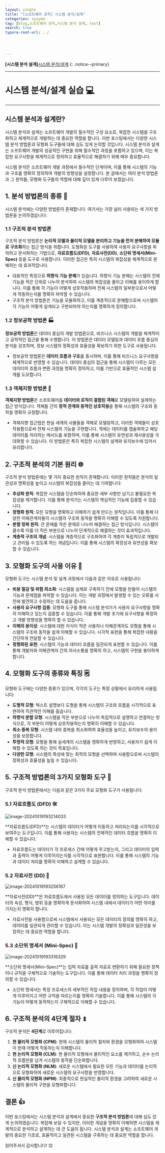 ```yaml
---
layout: single
title: "[소프트웨어 공학] 시스템 분석/설계"
categories: sysyem
tag: [blog,소프트웨어 공학,시스템 분석 설계, test]
search: true
typora-root-url: ../




---
```




**[**시스템 분석 설계**]**[시스템 분석/설계](https://park-chanyeong.github.io)
{: .notice--primary}

---



# 시스템 분석/설계 실습 💻

---





## 시스템 분석과 설계란?

시스템 분석과 설계는 소프트웨어 개발의 필수적인 구성 요소로, 복잡한 시스템을 구조화하고 체계적으로 개발하는 데 중요한 역할을 합니다. 이번 포스팅에서는 다양한 시스템 분석 방법론과 모형화 도구들에 대해 심도 있게 논의할 것입니다. 시스템 분석과 설계는 소프트웨어 개발의 성공적인 구현을 위해 필수적인 과정을 포함하고 있으며, 이는 복잡한 요구사항을 체계적으로 정의하고 효율적으로 해결하기 위해 매우 중요합니다.

시스템 분석은 소프트웨어 개발 과정에서 필수적인 단계이며, 이를 통해 시스템의 기능과 구조를 명확히 정의하여 개발의 방향성을 설정합니다. 본 글에서는 여러 분석 방법론과 그 원칙들, 모형화 도구들의 역할에 대해 깊이 있게 다루어 보겠습니다.

## 1. 분석 방법론의 종류 🤖

시스템 분석에는 다양한 방법론이 존재합니다. 여기서는 가장 널리 사용되는 세 가지 방법론을 논의하겠습니다:

### 1.1 구조적 분석 방법론

구조적 분석 방법론은 **논리적 모델과 물리적 모델을 분리하고 기능을 먼저 분해하여 모듈로 구조화**하는 접근 방식을 취합니다. 도형화된 도구를 사용하여 사용자 요구사항을 파악하고 문서화하는 기법으로, **자료흐름도(DFD)**, **자료사전(DD)**, **소단위 명세서(Mini-Spec)** 등을 도구로 사용합니다. 이러한 접근은 특히 시스템의 복잡성을 체계적으로 분해하는 데 효과적입니다.

- 대표적인 특징으로 **하향식 기능 분해**가 있습니다. 하향식 기능 분해는 시스템의 전체 기능을 작은 단위로 나누어 분석하여 시스템의 복잡성을 줄이고 이해를 용이하게 합니다. 이를 통해 각 기능이 어떻게 상호작용하며 전체 시스템의 일부분으로서 어떻게 작동하는지를 명확히 파악할 수 있습니다.
- 구조적 분석 방법론은 기능을 모듈화하고, 이를 계층적으로 분해함으로써 시스템의 각 기능이 어떻게 설계되고 구현되어야 하는지를 명확하게 정의합니다.

### 1.2 정보공학 방법론 🏭

**정보공학 방법론**은 데이터 중심의 개발 방법론으로, 비즈니스 시스템의 개발을 체계적이고 공학적인 접근을 통해 수행합니다. 이 방법론은 데이터 모델링과 데이터 흐름 중심의 분석을 강조하며, 정보 시스템의 정확성과 효율성을 확보하기 위한 도구로 사용됩니다.

- 정보공학 방법론은 **데이터 흐름과 구조**를 중시하며, 이를 통해 비즈니스 요구사항을 체계적으로 반영할 수 있습니다. 데이터 중심의 접근을 통해 시스템이 다루는 모든 데이터의 흐름과 변환 과정을 명확히 정의하고, 이를 기반으로 효율적인 시스템 설계를 도모합니다.

### 1.3 객체지향 방법론 🚀

**객체지향 방법론**은 소프트웨어를 **데이터와 로직이 결합된 객체**로 모델링하여 설계하는 접근 방식입니다. 객체들 간의 **정적 관계와 동적인 상호작용**을 통해 시스템의 구조와 동작을 명확히 규정합니다.

- 객체지향 접근법은 현실 세계의 사물들을 객체로 모델링하고, 이러한 객체들이 상호작용함으로써 전체 시스템의 기능을 구현합니다. 객체는 데이터를 캡슐화하고 해당 데이터를 처리하는 메서드를 포함하며, 이를 통해 시스템의 유연성과 재사용성을 극대화할 수 있습니다. 이 방법론은 특히 복잡한 시스템의 설계와 유지보수에 있어서 유리합니다.

## 2. 구조적 분석의 기본 원리 🌐

구조적 분석 방법론에는 몇 가지 중요한 원칙이 존재합니다. 이러한 원칙들은 분석의 일관성과 명확성을 높이고 시스템의 복잡성을 줄이는 데 기여합니다:

- **추상화 원칙**: 복잡한 시스템을 단순화하여 중요한 세부 사항만 남기고 불필요한 복잡성을 제거합니다. 이를 통해 분석가는 시스템의 핵심적인 기능에 집중할 수 있습니다.
- **정형화 원칙**: 모든 모형을 명확하고 이해하기 쉽게 만드는 원칙입니다. 이를 통해 다양한 이해관계자들이 시스템의 구조와 동작을 명확히 이해할 수 있도록 지원합니다.
- **분할 정복 원칙**: 큰 문제를 작은 문제로 나누어 해결하는 접근 방식입니다. 시스템이 클수록 이를 더 작은 부분으로 나누어 단계적으로 해결하는 것이 효과적입니다.
- **계층적 구조의 개념**: 시스템을 계층적으로 구조화하여 각 계층이 독립적으로 개발되고 관리될 수 있도록 하는 개념입니다. 이를 통해 시스템의 확장성과 유연성을 확보할 수 있습니다.

## 3. 모형화 도구의 사용 이유 🧐

모형화 도구는 시스템 분석 및 설계 과정에서 다음과 같은 이유로 사용됩니다:

- **비용 절감 및 위험 최소화**: 시스템을 실제로 구축하기 전에 모형을 만들어 시스템의 기능과 문제점을 파악할 수 있습니다. 이는 개발 과정에서 발생할 수 있는 오류를 사전에 발견하고 수정하는 데 도움을 줍니다.
- **사용자 요구사항 검증**: 모형화 도구를 통해 시스템 분석가가 사용자 요구사항을 명확히 이해하고 있는지 검증할 수 있습니다. 이를 통해 개발 초기에 요구사항을 확정하고 개발 방향성을 명확히 할 수 있습니다.
- **이해의 용이성**: 시스템에 대한 지식이 적은 사용자나 이해관계자도 모형을 통해 시스템의 구조와 동작을 쉽게 이해할 수 있습니다. 시각적 표현을 통해 복잡한 내용을 간단하게 전달할 수 있습니다.
- **정형화된 표현**: 시스템의 기능과 데이터 흐름을 일관되게 표현할 수 있습니다. 이를 통해 개발자와 이해관계자 간의 의사소통을 명확히 하고, 시스템의 구현을 용이하게 합니다.

## 4. 모형화 도구의 종류와 특징 🗒️

모형화 도구에는 다양한 종류가 있으며, 각각의 도구는 특정 상황에서 유리하게 사용됩니다:

- **도형적 모형**: 텍스트 설명보다 도형을 통해 시스템의 구조와 흐름을 시각적으로 표현하여 직관적인 이해를 돕습니다.
- **하향식 분할 모형**: 시스템을 작은 부분으로 나누어 독립적으로 설명하고 연결하는 방식으로, 각 부분이 어떻게 상호작용하는지 명확히 이해할 수 있습니다.
- **최소 중복 모형**: 시스템 내의 중복을 최소화하여 효율성을 높이고, 유지보수의 용이성을 보장합니다.
- **투명적 모형**: 모형을 통해 실세계의 시스템을 명확하게 반영하고, 사용자가 쉽게 이해할 수 있도록 하는 것이 목표입니다.
- **다양한 모형**: 시스템의 특성에 맞는 최적의 모형을 선택하여 사용함으로써 시스템의 정확성과 효율성을 높일 수 있습니다.

## 5. 구조적 방법론의 3가지 모형화 도구 🔢

구조적 분석 방법론에서는 다음과 같은 3가지 주요 모형화 도구가 사용됩니다:

### 5.1 자료흐름도 (DFD) 🛠️

![image-20241019193214033](/images/2024-10-14-test2/image-20241019193214033.png)

**자료흐름도(DFD)**는 시스템의 데이터가 어떻게 이동하고 처리되는지를 시각적으로 보여주는 도구입니다. 이를 통해 사용자는 시스템의 전체적인 데이터 흐름을 명확히 이해할 수 있습니다.

- 자료흐름도는 데이터가 각 프로세스 간에 어떻게 주고받는지, 그리고 데이터의 입력과 출력이 어떻게 이루어지는지를 시각적으로 표현합니다. 이를 통해 시스템의 기능과 데이터 처리를 명확히 이해하고 설계할 수 있습니다.

### 5.2 자료사전 (DD) 📄

![image-20241019193256167](/images/2024-10-14-test2/image-20241019193256167.png)

**자료사전(DD)**은 자료흐름도에서 사용된 모든 데이터를 정의하는 도구입니다. 데이터의 속성, 형식, 범위 등을 명확하게 문서화하여 시스템 내에서 데이터가 어떤 의미를 가지는지 명확히 합니다.

- 자료사전을 사용함으로써 시스템에서 사용되는 모든 데이터의 정의를 명확히 하고, 데이터를 일관되게 관리할 수 있습니다. 이는 시스템 개발의 정확성과 일관성을 보장하는 데 중요한 역할을 합니다.

### 5.3 소단위 명세서 (Mini-Spec) 📝

![image-20241019193316329](/images/2024-10-14-test2/image-20241019193316329.png)

**소단위 명세서(Mini-Spec)**는 입력 자료를 출력 자료로 변환하기 위해 필요한 정책이나 규칙을 구체적으로 기술하는 도구입니다. 이를 통해 데이터 처리 과정을 명확히 정의할 수 있습니다.

- 소단위 명세서는 특정 프로세스의 세부적인 작업 내용을 정의하며, 각 작업이 어떻게 이루어지고 어떤 규칙을 따르는지를 명확히 기술합니다. 이를 통해 시스템의 각 기능이 어떻게 동작하는지 구체적으로 이해할 수 있습니다.

## 6. 구조적 분석의 4단계 절차 ⏫

구조적 분석은 **4단계**로 이루어집니다:

1. **현 물리적 모형화 (CPM)**: 현재 시스템의 물리적 절차와 환경을 모형화하여 시스템이 현재 어떻게 작동하는지 이해합니다.
2. **현 논리적 모형화 (CLM)**: 현 물리적 모형에서 물리적인 요소를 제거하고, 순수 논리적 흐름만을 남겨 시스템의 동작을 단순화합니다.
3. **신 논리적 모형화 (NLM)**: 새로운 시스템에서 필요한 모든 기능과 데이터를 논리적으로 모형화하여 새로운 시스템의 요구사항을 반영합니다.
4. **신 물리적 모형화 (NPM)**: 최종적으로 현실적인 물리적 환경을 고려하여 새로운 시스템의 물리적 구현을 모형화합니다.

## 결론 👍

이번 포스팅에서는 시스템 분석과 설계에서 중요한 **구조적 분석 방법론**에 대해 심도 있게 논의하였습니다. 복잡해 보일 수 있지만, 이러한 개념을 명확히 이해하면 시스템을 체계적으로 분석하고 설계하는 데 큰 도움이 됩니다. 시스템 분석과 설계는 소프트웨어 개발의 중요한 기초로, 효율적이고 일관된 시스템을 구축하는 데 중요한 역할을 합니다.

읽어주셔서 감사합니다! 😊